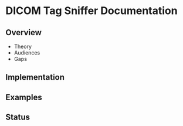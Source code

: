 # DICOM Tag Sniffer Documentation

## Overview
- Theory
- Audiences
- Gaps

## Implementation

## Examples

## Status
